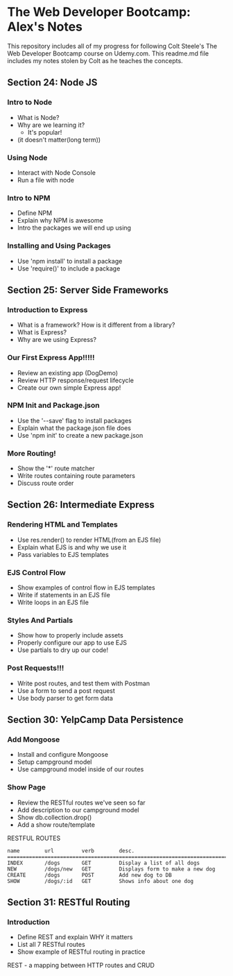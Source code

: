 # The Web Developer Bootcamp: Alex's Notes

This repository includes all of my progress for following Colt Steele's The Web Developer Bootcamp course on Udemy.com. This readme.md file includes my notes stolen by Colt as he teaches the concepts.


## Section 24: Node JS

### Intro to Node

* What is Node?
* Why are we learning it?
    * It's popular!
* (it doesn't matter(long term))

### Using Node

* Interact with Node Console
* Run a file with node

### Intro to NPM

* Define NPM
* Explain why NPM is awesome
* Intro the packages we will end up using

### Installing and Using Packages

* Use 'npm install' to install a package
* Use 'require()' to include a package





## Section 25: Server Side Frameworks

### Introduction to Express

* What is a framework? How is it different from a library?
* What is Express?
* Why are we using Express?

### Our First Express App!!!!!

* Review an existing app (DogDemo)
* Review HTTP response/request lifecycle
* Create our own simple Express app!

### NPM Init and Package.json

* Use the '--save' flag to install packages
* Explain what the package.json file does
* Use 'npm init' to create a new package.json

### More Routing!

* Show the '*' route matcher
* Write routes containing route parameters
* Discuss route order





## Section 26: Intermediate Express

### Rendering HTML and Templates

* Use res.render() to render HTML(from an EJS file)
* Explain what EJS is and why we use it
* Pass variables to EJS templates

### EJS Control Flow

* Show examples of control flow in EJS templates
* Write if statements in an EJS file
* Write loops in an EJS file

### Styles And Partials

* Show how to properly include assets
* Properly configure our app to use EJS
* Use partials to dry up our code!

### Post Requests!!!

* Write post routes, and test them with Postman
* Use a form to send a post request
* Use body parser to get form data





## Section 30: YelpCamp Data Persistence

### Add Mongoose
* Install and configure Mongoose
* Setup campground model
* Use campground model inside of our routes

### Show Page
* Review the RESTful routes we've seen so far
* Add description to our campground model
* Show db.collection.drop()
* Add a show route/template

RESTFUL ROUTES
```
name        url         verb        desc.
=======================================================================
INDEX       /dogs       GET         Display a list of all dogs
NEW         /dogs/new   GET         Displays form to make a new dog
CREATE      /dogs       POST        Add new dog to DB
SHOW        /dogs/:id   GET         Shows info about one dog
```





## Section 31: RESTful Routing

### Introduction
* Define REST and explain WHY it matters
* List all 7 RESTful routes
* Show example of RESTful routing in practice

REST - a mapping between HTTP routes and CRUD